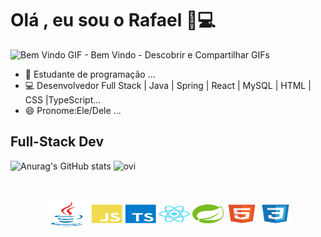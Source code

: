 # Olá , eu sou o Rafael  👋💻

![Bem Vindo GIF - Bem Vindo - Descobrir e Compartilhar GIFs](https://github.com/Raafa22/Raafa22/assets/148557678/a3239c7e-0745-450f-9cf9-be1541d621f3)

- 🔭 Estudante de programação  ...
- 💻 Desenvolvedor Full Stack | Java | Spring | React | MySQL | HTML | CSS |TypeScript... 
- 😄 Pronome:Ele/Dele ...
  <div align="center">

## Full-Stack Dev
![Anurag's GitHub stats](https://github-readme-stats.vercel.app/api?username=Raafa22&show_icons=true&theme=tokyonight)
<img src="https://github-readme-stats.vercel.app/api/top-langs?username=Raafa22&show_icons=true&locale=en&layout=compact&theme=tokyonight" alt="ovi" height="195" />

</div>

</div>

<div style="display: inline_block" align="center"><br>
  <br>
  <img align="center" alt="Java" height="40" width="70" src="https://raw.githubusercontent.com/devicons/devicon/master/icons/java/java-original.svg" /> 
  <img align="center" alt="Js" height="30" width="50" src="https://raw.githubusercontent.com/devicons/devicon/master/icons/javascript/javascript-plain.svg" />
  <img align="center" alt="Ts" height="30" width="50" src="https://raw.githubusercontent.com/devicons/devicon/master/icons/typescript/typescript-plain.svg" />
  <img align="center" alt="React" height="30" width="50" src="https://raw.githubusercontent.com/devicons/devicon/master/icons/react/react-original.svg" />
  <img align="center" alt="Spring" height="30" width="50" src="https://raw.githubusercontent.com/devicons/devicon/master/icons/spring/spring-original.svg" />
  <img align="center" alt="HTML" height="30" width="50" src="https://raw.githubusercontent.com/devicons/devicon/master/icons/html5/html5-original.svg" />
  <img align="center" alt="CSS" height="30" width="50" src="https://raw.githubusercontent.com/devicons/devicon/master/icons/css3/css3-original.svg" />
 

</div>



